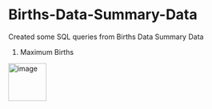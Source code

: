 # Births-Data-Summary-Data
Created some SQL queries from Births Data Summary Data

1. Maximum Births
<img width="76" alt="image" src="https://user-images.githubusercontent.com/100853249/156702917-bf489c7b-a85e-4d63-ba8a-eaffb8a835a5.png">

